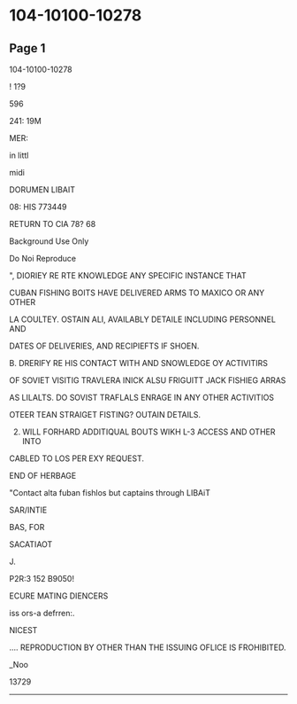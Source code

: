 # 104-10100-10278

## Page 1

104-10100-10278

! 1?9

596

241: 19M

MER:

in littl

midi

DORUMEN LIBAIT

08: HIS 773449

RETURN TO CIA 78? 68

Background Use Only

Do Noi Reproduce

", DIORIEY RE RTE KNOWLEDGE ANY SPECIFIC INSTANCE THAT

CUBAN FISHING BOITS HAVE DELIVERED ARMS TO MAXICO OR ANY OTHER

LA COULTEY. OSTAIN ALI, AVAILABLY DETAILE INCLUDING PERSONNEL AND

DATES OF DELIVERIES, AND RECIPIEFTS IF SHOEN.

B. DRERIFY RE HIS CONTACT WITH AND SNOWLEDGE OY ACTIVITIRS

OF SOVIET VISITIG TRAVLERA INICK ALSU FRIGUITT JACK FISHIEG ARRAS

AS LILALTS. DO SOVIST TRAFLALS ENRAGE IN ANY OTHER ACTIVITIOS

OTEER TEAN STRAIGET FISTING? OUTAIN DETAILS.

2. WILL FORHARD ADDITIQUAL BOUTS WIKH L-3 ACCESS AND OTHER INTO

CABLED TO LOS PER EXY REQUEST.

END OF HERBAGE

"Contact alta fuban fishlos but captains through LIBAiT

SAR/INTIE

BAS, FOR

SACATIAOT

J.

P2R:3 152 B9050!

ECURE MATING DIENCERS

iss ors-a defrren:.

NICEST

.... REPRODUCTION BY OTHER THAN THE ISSUING OFLICE IS FROHIBITED.

_Noo

13729

---


